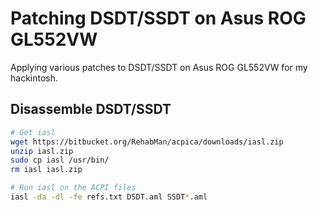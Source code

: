# Patching DSDT/SSDT on Asus ROG GL552VW

Applying various patches to DSDT/SSDT on Asus ROG GL552VW for my hackintosh.

## Disassemble DSDT/SSDT

```bash
# Get iasl
wget https://bitbucket.org/RehabMan/acpica/downloads/iasl.zip
unzip iasl.zip
sudo cp iasl /usr/bin/
rm iasl iasl.zip

# Run iasl on the ACPI files
iasl -da -dl -fe refs.txt DSDT.aml SSDT*.aml
```